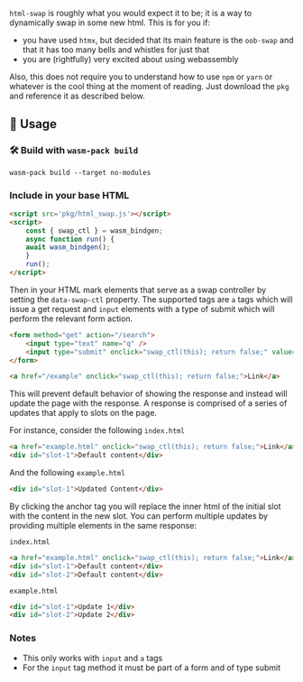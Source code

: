 `html-swap` is roughly what you would expect it to be; it is a way to dynamically swap in some new html.
This is for you if:

- you have used `htmx`, but decided that its main feature is the `oob-swap` and that it has too many bells and whistles for just that
- you are (rightfully) very excited about using webassembly

Also, this does not require you to understand how to use `npm` or `yarn` or whatever is the cool thing at the moment of reading.
Just download the `pkg` and reference it as described below.


## 🚴 Usage


### 🛠️ Build with `wasm-pack build`


```
wasm-pack build --target no-modules
```


### Include in your base HTML

```html
<script src='pkg/html_swap.js'></script>
<script>
    const { swap_ctl } = wasm_bindgen;
    async function run() {
    await wasm_bindgen();
    }
    run();
</script>
```

Then in your HTML mark elements that serve as a swap controller by setting the `data-swap-ctl` property. 
The supported tags are `a` tags which will issue a get request and `input` elements with a type of submit which will perform the relevant form action.

```html
<form method="get" action="/search">
    <input type="text" name="q" />
    <input type="submit" onclick="swap_ctl(this); return false;" value="Search" />
</form>
```

```html
<a href="/example" onclick="swap_ctl(this); return false;">Link</a>
```

This will prevent default behavior of showing the response and instead will update the page with the response.
A response is comprised of a series of updates that apply to slots on the page. 

For instance, consider the following `index.html`

```html
<a href="example.html" onclick="swap_ctl(this); return false;">Link</a>
<div id="slot-1">Default content</div>
```

And the following `example.html`

```html
<div id="slot-1">Updated Content</div>
```

By clicking the anchor tag you will replace the inner html of the initial slot with the content in the new slot. 
You can perform multiple updates by providing multiple elements in the same response:

`index.html`

```html
<a href="example.html" onclick="swap_ctl(this); return false;">Link</a>
<div id="slot-1">Default content</div>
<div id="slot-2">Default content</div>
```

`example.html`

```html
<div id="slot-1">Update 1</div>
<div id="slot-2">Update 2</div>
```

### Notes

- This only works with `input` and `a` tags
- For the `input` tag method it must be part of a form and of type submit
